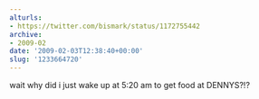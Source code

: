 ```yaml
---
alturls:
- https://twitter.com/bismark/status/1172755442
archive:
- 2009-02
date: '2009-02-03T12:38:40+00:00'
slug: '1233664720'
---
```


wait why did i just wake up at 5:20 am to get food at DENNYS?!?

